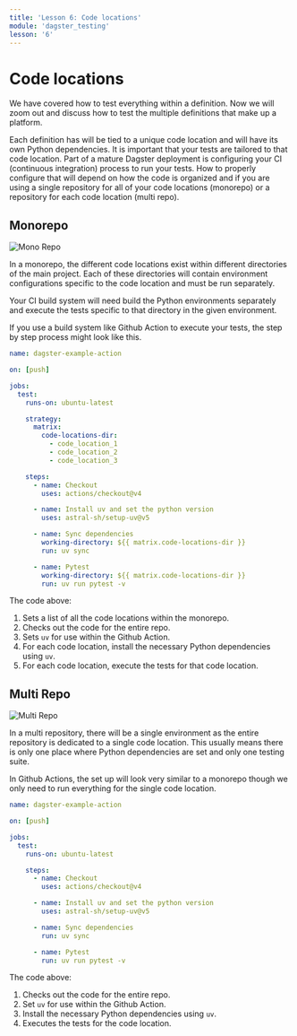 ```yaml
---
title: 'Lesson 6: Code locations'
module: 'dagster_testing'
lesson: '6'
---
```


# Code locations

We have covered how to test everything within a definition. Now we will zoom out and discuss how to test the multiple definitions that make up a platform.

Each definition has will be tied to a unique code location and will have its own Python dependencies. It is important that your tests are tailored to that code location. Part of a mature Dagster deployment is configuring your CI (continuous integration) process to run your tests. How to properly configure that will depend on how the code is organized and if you are using a single repository for all of your code locations (monorepo) or a repository for each code location (multi repo).

## Monorepo

![Mono Repo](/images/dagster-testing/lesson-6/monorepo.png)

In a monorepo, the different code locations exist within different directories of the main project. Each of these directories will contain environment configurations specific to the code location and must be run separately.

Your CI build system will need build the Python environments separately and execute the tests specific to that directory in the given environment.

If you use a build system like Github Action to execute your tests, the step by step process might look like this.

```yaml
name: dagster-example-action

on: [push]

jobs:
  test:
    runs-on: ubuntu-latest

    strategy:
      matrix:
        code-locations-dir:
          - code_location_1
          - code_location_2
          - code_location_3

    steps:
      - name: Checkout
        uses: actions/checkout@v4

      - name: Install uv and set the python version
        uses: astral-sh/setup-uv@v5

      - name: Sync dependencies
        working-directory: ${{ matrix.code-locations-dir }}
        run: uv sync

      - name: Pytest
        working-directory: ${{ matrix.code-locations-dir }}
        run: uv run pytest -v
```

The code above:

1. Sets a list of all the code locations within the monorepo.
2. Checks out the code for the entire repo.
3. Sets `uv` for use within the Github Action.
4. For each code location, install the necessary Python dependencies using `uv`.
5. For each code location, execute the tests for that code location.

## Multi Repo

![Multi Repo](/images/dagster-testing/lesson-6/multi-repo.png)

In a multi repository, there will be a single environment as the entire repository is dedicated to a single code location. This usually means there is only one place where Python dependencies are set and only one testing suite.

In Github Actions, the set up will look very similar to a monorepo though we only need to run everything for the single code location.

```yaml
name: dagster-example-action

on: [push]

jobs:
  test:
    runs-on: ubuntu-latest

    steps:
      - name: Checkout
        uses: actions/checkout@v4

      - name: Install uv and set the python version
        uses: astral-sh/setup-uv@v5

      - name: Sync dependencies
        run: uv sync

      - name: Pytest
        run: uv run pytest -v
```

The code above:

1. Checks out the code for the entire repo.
2. Set `uv` for use within the Github Action.
3. Install the necessary Python dependencies using `uv`.
4. Executes the tests for the code location.
